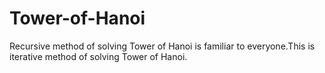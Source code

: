 # Tower-of-Hanoi
Recursive method of solving Tower of Hanoi is familiar to everyone.This is iterative method of solving Tower of Hanoi.
